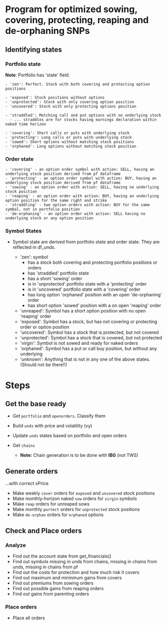 # Program for optimized sowing, covering, protecting, reaping and de-orphaning SNPs

## Identifying states

### Portfolio state

**Note**: Portfolio has 'state' field.

    - 'zen': Perfect. Stock with both covering and protecting option positions

    - 'exposed': Stock positions without options
    - 'unprotected': Stock with only covering option position
    - 'uncovered': Stock with only protecting options position

    - 'straddled': Matching call and put options with no underlying stock
      - ... straddles are for stocks having earnings declaration within naked time horizon

    - 'covering': Short calls or puts with underlying stock
    - 'protecting': Long calls or puts with underlying stock
    - 'sowed': Short options without matching stock positions
    - 'orphaned': Long options without matching stock position

### Order state

    - 'covering' - an option order symbol with action: SELL, having an underlying stock position derived from pf dataframe
    - 'protecting' - an option order symbol with action: BUY, having an underlying stock position derived from pf dataframe
    - 'sowing' - an option order with action: SELL, having no underlying stock position
    - 'reaping' - an option order with action: BUY, having an underlying option position for the same right and strike
    - 'straddling' - two option orders with action: BUY for the same symbol, not in portfolio position
    - 'de-orphaning' - an option order with action: SELL having no underlying stock or any option position

### Symbol States

* Symbol state are derived from portfolio state and order state. They are reflected in df_unds.

  - 'zen': symbol
    - has a stock both covering and protecting portfolio positions or orders
    - has 'straddled' portfolio state
    - has a short 'sowing' order
    - is in 'unprotected' portfolio state with a 'protecting' order
    - is in 'uncovered' portfolio state with a 'covering' order
    - has long option 'orphaned' position with an open 'de-orphaning' order
    - has short option 'sowed' position with a on open 'reaping' order
  - 'unreaped': Symbol has a short option position with no open 'reaping' order
  - 'exposed': Symbol has a stock, but has not covering or protecting order or option position
  - 'uncovered': Symbol has a stock that is protected, but not covered
  - 'unprotected': Symbol has a stock that is covered, but not protected
  - 'virgin': Symbol is not sowed and ready for naked orders
  - 'orphaned': Symbol has a put or call buy position, but without any underlying
  - 'unknown': Anything that is not in any one of the above states. (Should not be there!!)

# Steps

## Get the base ready

* Get `portfolio` and `openorders`. Classify them
* Build `unds` with price and volatility (vy)
* Update `unds` states based on portfolio and open orders
* Get `chains`

  - **Note:** Chain generation is to be done with **IBG** (not TWS)

## Generate orders

...with correct xPrice

* Make weekly `cover` orders for `exposed` and `uncovered` stock positions
* Make monthly-horizon naked `sow` orders for `virgin` symbols
* Make `reap` orders for unreaped sows
* Make monthly `portect` orders for `unprotected` stock positions
* Make `de-orphan` orders for `orphaned` options

## Check and Place orders

### Analyze

* Find out the account state from get_financials()
* Find out symbols missing in unds from chains, missing in chains from unds, missing in chains from pf
* Find out the costs for protection and how much risk it covers
* Find out maximum and mininmum gains from covers
* Find out premiums from sowing orders
* Find out possible gains from reaping orders
* Find out gains from parenting orders

### Place orders

* Place all orders
